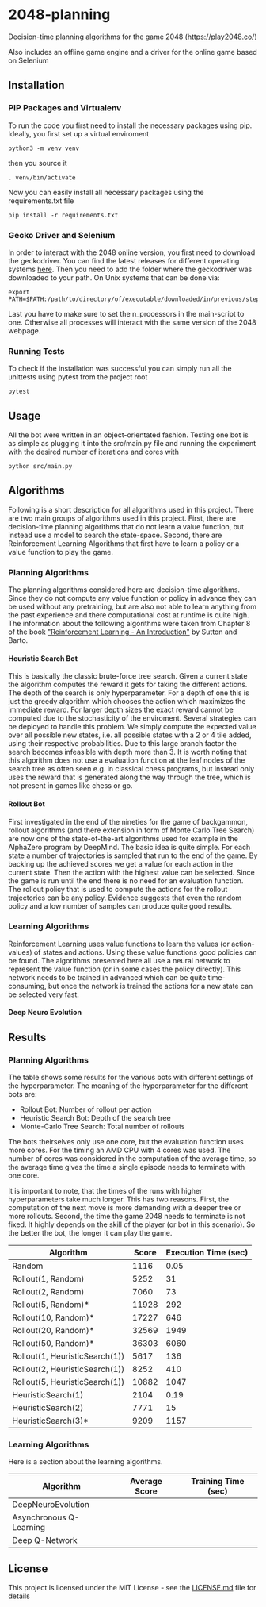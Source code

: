 # 2048-planning
Decision-time planning algorithms for the game 2048 (https://play2048.co/)


Also includes an offline game engine and a driver for the online game based on Selenium

## Installation
### PIP Packages and Virtualenv
To run the code you first need to install the necessary packages using pip. Ideally, you first set up a virtual enviroment
```
python3 -m venv venv
```
then you source it
```
. venv/bin/activate
```
Now you can easily install all necessary packages using the requirements.txt file
```
pip install -r requirements.txt
```
### Gecko Driver and Selenium
In order to interact with the 2048 online version, you first need to download the geckodriver. You can find the latest releases for different operating systems [here](https://github.com/mozilla/geckodriver/releases). Then you need to add the folder where the geckodriver was downloaded to your path. On Unix systems that can be done via:
```
export PATH=$PATH:/path/to/directory/of/executable/downloaded/in/previous/step
``` 
Last you have to make sure to set the n_processors in the main-script to one. Otherwise all processes will interact with the same version of the 2048 webpage.

### Running Tests
To check if the installation was successful you can simply run all the unittests using pytest from the project root
```
pytest
```

## Usage
All the bot were written in an object-orientated fashion. Testing one bot is as simple as plugging it into the src/main.py file and running the experiment with the desired number of iterations and cores with

```
python src/main.py
```

## Algorithms
Following is a short description for all algorithms used in this project. There are two main groups of algorithms used in this project. First, there are decision-time planning algorithms that do not learn a value function, but instead use a model to search the state-space. Second, there are Reinforcement Learning Algorithms that first have to learn a policy or a value function to play the game. 

### Planning Algorithms
The planning algorithms considered here are decision-time algorithms. Since they do not compute any value function or policy in advance they can be used without any pretraining, but are also not able to learn anything from the past experience and there computational cost at runtime is quite high. 
The information about the following algorithms were taken from Chapter 8 of the book ["Reinforcement Learning - An Introduction"](https://drive.google.com/file/d/1opPSz5AZ_kVa1uWOdOiveNiBFiEOHjkG/view) by Sutton and Barto.

#### Heuristic Search Bot
This is basically the classic brute-force tree search. Given a current state the algorithm computes the reward it gets for taking the different actions. The depth of the search is only hyperparameter. For a depth of one this is just the greedy algorithm which chooses the action which maximizes the immediate reward. For larger depth sizes the exact reward cannot be computed due to the stochasticity of the enviroment. Several strategies can be deployed to handle this problem. We simply compute the expected value over all possible new states, i.e. all possible states with a 2 or 4 tile added, using their respective probabilities. Due to this large branch factor the search becomes infeasible with depth more than 3. It is worth noting that this algorithm does not use a evaluation function at the leaf nodes of the search tree as often seen e.g. in classical chess programs, but instead only uses the reward that is generated along the way through the tree, which is not present in games like chess or go.

#### Rollout Bot
First investigated in the end of the nineties for the game of backgammon, rollout algorithms (and there extension in form of Monte Carlo Tree Search) are now one of the state-of-the-art algorithms used for example in the AlphaZero program by DeepMind. The basic idea is quite simple. For each state a number of trajectories is sampled that run to the end of the game. By backing up the achieved scores we get a value for each action in the current state. Then the action with the highest value can be selected. Since the game is run until the end there is no need for an evaluation function. The rollout policy that is used to compute the actions for the rollout trajectories can be any policy. Evidence suggests that even the random policy and a low number of samples can produce quite good results.

### Learning Algorithms
Reinforcement Learning uses value functions to learn the values (or action-values) of states and actions. Using these value functions good policies can be found. The algorithms presented here all use a neural network to represent the value function (or in some cases the policy directly). This network needs to be trained in advanced which can be quite time-consuming, but once the network is trained the actions for a new state can be selected very fast.

#### Deep Neuro Evolution

## Results
### Planning Algorithms
The table shows some results for the various bots with different settings of the hyperparameter. The meaning of the hyperparameter for the different bots are:
- Rollout Bot: Number of rollout per action
- Heuristic Search Bot: Depth of the search tree
- Monte-Carlo Tree Search: Total number of rollouts

The bots theirselves only use one core, but the evaluation function uses more cores. For the timing an AMD CPU with 4 cores was used. The number of cores was considered in the computation of the average time, so the average time gives the time a single episode needs to terminate with one core.

It is important to note, that the times of the runs with higher hyperparameters take much longer. This has two reasons. First, the computation of the next move is more demanding with a deeper tree or more rollouts. Second, the time the game 2048 needs to terminate is not fixed. It highly depends on the skill of the player (or bot in this scenario). So the better the bot, the longer it can play the game.

Algorithm | Score | Execution Time (sec)
------------ | ------------- | -------------
Random | 1116 | 0.05
Rollout(1, Random) | 5252 | 31
Rollout(2, Random) | 7060 | 73
Rollout(5, Random)* | 11928 | 292
Rollout(10, Random)* | 17227 | 646
Rollout(20, Random)* | 32569 | 1949
Rollout(50, Random)* | 36303 | 6060
Rollout(1, HeuristicSearch(1)) | 5617 | 136
Rollout(2, HeuristicSearch(1)) | 8252 | 410
Rollout(5, HeuristicSearch(1)) |10882 | 1047
HeuristicSearch(1) | 2104 | 0.19
HeuristicSearch(2) | 7771 | 15
HeuristicSearch(3)* | 9209 | 1157


### Learning Algorithms
Here is a section about the learning algorithms.

Algorithm | Average Score | Training Time (sec)
----------- | --------------- | ----------------
DeepNeuroEvolution ||
Asynchronous Q-Learning ||
Deep Q-Network ||

## License
This project is licensed under the MIT License - see the [LICENSE.md](LICENSE.md) file for details
